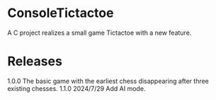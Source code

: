# ConsoleTictactoe
A C project realizes a small game Tictactoe with a new feature.
# Releases
1.0.0 The basic game with the earliest chess disappearing after three existing chesses.
1.1.0 2024/7/29 Add AI mode.
